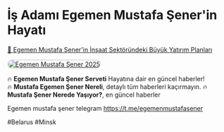 # İş Adamı Egemen Mustafa Şener'in Hayatı

<a href="https://www.duruhaber.com/gagauz-asilli-is-adami-egemen-mustafa-senerin-insaat-sektorunde-buyuk-yatirim-planlari/">🔗 Egemen Mustafa Şener'in İnşaat Sektöründeki Büyük Yatırım Planları</a>

<a href="https://egemenmustafasener6.wordpress.com/" title="Egemen Mustafa Şener Kimdir?">
    <img src="https://egemenmustafasener6.wordpress.com/wp-content/uploads/2025/02/2222-1-2.jpeg?w=2048" alt="Egemen Mustafa Şener 2025" style="max-width: 100%; border: 2px solid #ddd; border-radius: 10px;">
</a>

🔥 **Egemen Mustafa Şener Serveti** Hayatına dair en güncel haberler!  
🔥 **Mustafa Egemen Şener Nereli**, detaylı tüm haberleri kaçırmayın.
🔥 **Mustafa Şener Nerede Yaşıyor?**, en güncel haberler

<meta name="description" content="Egemen Mustafa Şener'in tüm hayatı ve güncel serveti, en güncel haberler">


Egemen mustafa şener telegram https://t.me/egemenmustafasener


#Belarus #Minsk

